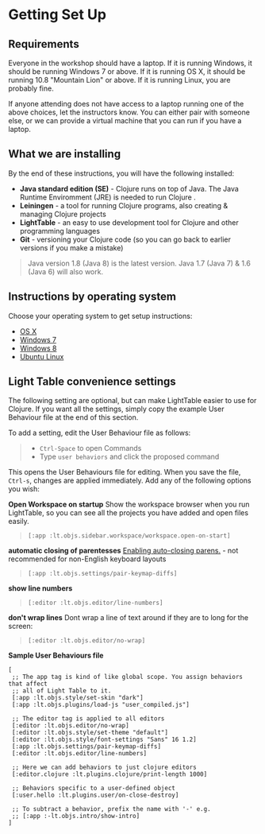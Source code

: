 Getting Set Up
==============

## Requirements

Everyone in the workshop should have a laptop. If it is running Windows, it should be running Windows 7 or above. If it is running OS X, it should be running 10.8 "Mountain Lion" or above. If it is running Linux, you are probably fine.

If anyone attending does not have access to a laptop running one of the above choices, let the instructors know. You can either pair with someone else, or we can provide a virtual machine that you can run if you have a laptop.

## What we are installing

By the end of these instructions, you will have the following installed:

* **Java standard edition (SE)** - Clojure runs on top of Java.  The Java Runtime Enviromment (JRE) is needed to run Clojure .
* **Leiningen** - a tool for running Clojure programs, also creating & managing Clojure projects
* **LightTable** - an easy to use development tool for Clojure and other programming languages
* **Git** - versioning your Clojure code (so you can go back to earlier versions if you make a mistake)

> Java version 1.8 (Java 8) is the latest version.  Java 1.7 (Java 7) & 1.6 (Java 6) will also work.

## Instructions by operating system

Choose your operating system to get setup instructions:

* [OS X](setup_osx.md)
* [Windows 7](setup_win7.md)
* [Windows 8](setup_win8.md)
* [Ubuntu Linux](setup_ubuntu.md)

## Light Table convenience settings

The following setting are optional, but can make LightTable easier to use for Clojure.  If you want all the settings, simply copy the example User Behaviour file at the end of this section.

To add a setting, edit the User Behaviour file as follows:

> * `Ctrl-Space` to open Commands
> * Type `user behaviors` and click the proposed command

This opens the User Behaviours file for editing.  When you save the file, `Ctrl-s`, changes are applied immediately.  Add any of the following options you wish:

**Open Workspace on startup**
Show the workspace browser when you run LightTable, so you can see all the projects you have added and open files easily.
> `[:app :lt.objs.sidebar.workspace/workspace.open-on-start]`


**automatic closing of parentesses**
[Enabling auto-closing parens.](http://stackoverflow.com/questions/27818505/light-table-parentheses-are-not-auto-closing) - not recommended for non-English keyboard layouts
> `[:app :lt.objs.settings/pair-keymap-diffs]`


**show line numbers**
> `[:editor :lt.objs.editor/line-numbers]`

**don't wrap lines**
Dont wrap a line of text around if they are to long for the screen:
> `[:editor :lt.objs.editor/no-wrap]`


**Sample User Behaviours file**
```
[
 ;; The app tag is kind of like global scope. You assign behaviors that affect
 ;; all of Light Table to it.
 [:app :lt.objs.style/set-skin "dark"]
 [:app :lt.objs.plugins/load-js "user_compiled.js"]

 ;; The editor tag is applied to all editors
 [:editor :lt.objs.editor/no-wrap]
 [:editor :lt.objs.style/set-theme "default"]
 [:editor :lt.objs.style/font-settings "Sans" 16 1.2]
 [:app :lt.objs.settings/pair-keymap-diffs]
 [:editor :lt.objs.editor/line-numbers]

 ;; Here we can add behaviors to just clojure editors
 [:editor.clojure :lt.plugins.clojure/print-length 1000]

 ;; Behaviors specific to a user-defined object
 [:user.hello :lt.plugins.user/on-close-destroy]

 ;; To subtract a behavior, prefix the name with '-' e.g.
 ;; [:app :-lt.objs.intro/show-intro]
]
```
